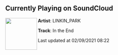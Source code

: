 ## Currently Playing on SoundCloud

[<img align="left" width="100" src="https://i1.sndcdn.com/artworks-SYcmJdqK2G4K-0-t50x50.jpg">](https://soundcloud.com/linkin_park/in-the-end)

**Artist**: LINKIN_PARK 

**Track**: In the End

Last updated at 02/09/2021 08:22
